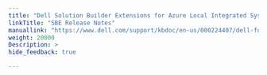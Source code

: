 ```yaml
---
title: "Dell Solution Builder Extensions for Azure Local Integrated System AX Server Release Notes"
linkTitle: "SBE Release Notes"
manuallink: "https://www.dell.com/support/kbdoc/en-us/000224407/dell-for-microsoft-azure-stack-hci-ax-hardware-updates-release-notes"
weight: 20000
Description: >
hide_feedback: true

---
```

